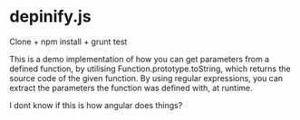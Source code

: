 depinify.js
===========

Clone + npm install + grunt test

This is a demo implementation of how you can get parameters from a defined function, by utilising Function.prototype.toString, which returns the source code of the given function. By using regular expressions, you can extract the parameters the function was defined with, at runtime. 

I dont know if this is how angular does things?


